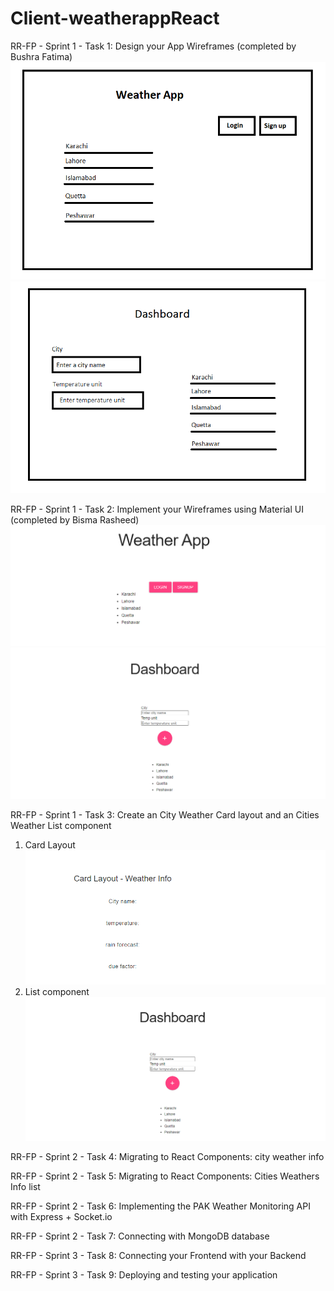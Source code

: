 # Client-weatherappReact

RR-FP - Sprint 1 - Task 1: Design your App Wireframes (completed by Bushra Fatima)
![alt-text](https://github.com/bushrafatima176/Client-weatherappReact/blob/master/wireframe/Screen-1.PNG)
![alt-text](https://github.com/bushrafatima176/Client-weatherappReact/blob/master/wireframe/Screen-2.PNG)

RR-FP - Sprint 1 - Task 2: Implement your Wireframes using Material UI (completed by Bisma Rasheed)
![alt-text](https://github.com/bushrafatima176/Client-weatherappReact/blob/master/html%20semantic/pro2html1.PNG)
![alt-text](https://github.com/bushrafatima176/Client-weatherappReact/blob/master/html%20semantic/pro2html2.PNG)

RR-FP - Sprint 1 - Task 3: Create an City Weather Card layout and an Cities Weather List component
1. Card Layout 
![alt-text](https://github.com/bushrafatima176/Client-weatherappReact/blob/master/html%20semantic/pro2html3.PNG)
2. List component
![alt-text](https://github.com/bushrafatima176/Client-weatherappReact/blob/master/html%20semantic/pro2html2.PNG)

RR-FP - Sprint 2 - Task 4: Migrating to React Components: city weather info

RR-FP - Sprint 2 - Task 5: Migrating to React Components: Cities Weathers Info list

RR-FP - Sprint 2 - Task 6: Implementing the PAK Weather Monitoring API with Express + Socket.io

RR-FP - Sprint 2 - Task 7: Connecting with MongoDB database

RR-FP - Sprint 3 - Task 8: Connecting your Frontend with your Backend

RR-FP - Sprint 3 - Task 9: Deploying and testing your application

